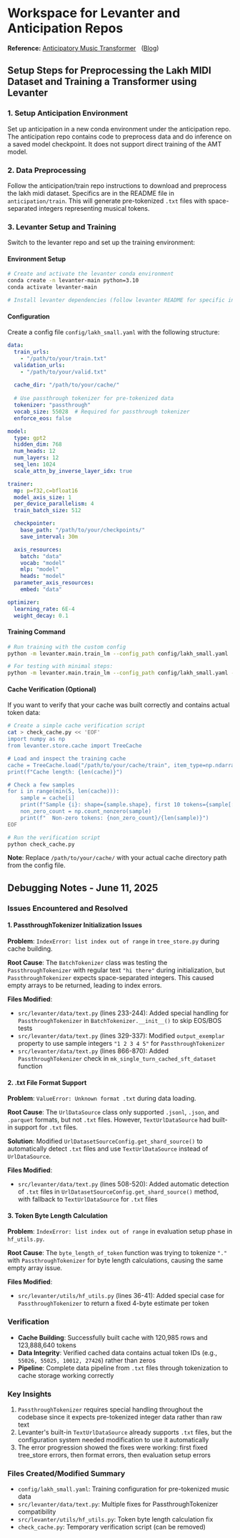 # Workspace for Levanter and Anticipation Repos

**Reference:** [Anticipatory Music Transformer](https://arxiv.org/abs/2306.08620) &nbsp; ([Blog](https://crfm.stanford.edu/2023/06/16/anticipatory-music-transformer.html))

## Setup Steps for Preprocessing the Lakh MIDI Dataset and Training a Transformer using Levanter

### 1. Setup Anticipation Environment
Set up anticipation in a new conda environment under the anticipation repo. The anticipation repo contains code to preprocess data and do inference on a saved model checkpoint. It does not support direct training of the AMT model.

### 2. Data Preprocessing
Follow the anticipation/train repo instructions to download and preprocess the lakh midi dataset. Specifics are in the README file in `anticipation/train`. This will generate pre-tokenized `.txt` files with space-separated integers representing musical tokens.

### 3. Levanter Setup and Training
Switch to the levanter repo and set up the training environment:

#### Environment Setup
```bash
# Create and activate the levanter conda environment
conda create -n levanter-main python=3.10
conda activate levanter-main

# Install levanter dependencies (follow levanter README for specific instructions)
```

#### Configuration
Create a config file `config/lakh_small.yaml` with the following structure:
```yaml
data:
  train_urls:
    - "/path/to/your/train.txt"
  validation_urls:
    - "/path/to/your/valid.txt"
  
  cache_dir: "/path/to/your/cache/"
  
  # Use passthrough tokenizer for pre-tokenized data
  tokenizer: "passthrough"
  vocab_size: 55028  # Required for passthrough tokenizer
  enforce_eos: false

model:
  type: gpt2
  hidden_dim: 768
  num_heads: 12
  num_layers: 12
  seq_len: 1024
  scale_attn_by_inverse_layer_idx: true

trainer:
  mp: p=f32,c=bfloat16
  model_axis_size: 1
  per_device_parallelism: 4
  train_batch_size: 512

  checkpointer:
    base_path: "/path/to/your/checkpoints/"
    save_interval: 30m

  axis_resources:
    batch: "data"
    vocab: "model"
    mlp: "model"
    heads: "model"
  parameter_axis_resources:
    embed: "data"

optimizer:
  learning_rate: 6E-4
  weight_decay: 0.1
```

#### Training Command
```bash
# Run training with the custom config
python -m levanter.main.train_lm --config_path config/lakh_small.yaml

# For testing with minimal steps:
python -m levanter.main.train_lm --config_path config/lakh_small.yaml --trainer.num_train_steps 1
```

#### Cache Verification (Optional)
If you want to verify that your cache was built correctly and contains actual token data:

```bash
# Create a simple cache verification script
cat > check_cache.py << 'EOF'
import numpy as np
from levanter.store.cache import TreeCache

# Load and inspect the training cache
cache = TreeCache.load("/path/to/your/cache/train", item_type=np.ndarray)
print(f"Cache length: {len(cache)}")

# Check a few samples
for i in range(min(5, len(cache))):
    sample = cache[i]
    print(f"Sample {i}: shape={sample.shape}, first 10 tokens={sample[:10]}")
    non_zero_count = np.count_nonzero(sample)
    print(f"  Non-zero tokens: {non_zero_count}/{len(sample)}")
EOF

# Run the verification script
python check_cache.py
```

**Note**: Replace `/path/to/your/cache/` with your actual cache directory path from the config file.

## Debugging Notes - June 11, 2025

### Issues Encountered and Resolved

#### 1. PassthroughTokenizer Initialization Issues
**Problem**: `IndexError: list index out of range` in `tree_store.py` during cache building.

**Root Cause**: The `BatchTokenizer` class was testing the `PassthroughTokenizer` with regular text `"hi there"` during initialization, but `PassthroughTokenizer` expects space-separated integers. This caused empty arrays to be returned, leading to index errors.

**Files Modified**:
- `src/levanter/data/text.py` (lines 233-244): Added special handling for `PassthroughTokenizer` in `BatchTokenizer.__init__()` to skip EOS/BOS tests
- `src/levanter/data/text.py` (lines 329-337): Modified `output_exemplar` property to use sample integers `"1 2 3 4 5"` for `PassthroughTokenizer`
- `src/levanter/data/text.py` (lines 866-870): Added `PassthroughTokenizer` check in `mk_single_turn_cached_sft_dataset` function

#### 2. .txt File Format Support
**Problem**: `ValueError: Unknown format .txt` during data loading.

**Root Cause**: The `UrlDataSource` class only supported `.jsonl`, `.json`, and `.parquet` formats, but not `.txt` files. However, `TextUrlDataSource` had built-in support for `.txt` files.

**Solution**: Modified `UrlDatasetSourceConfig.get_shard_source()` to automatically detect `.txt` files and use `TextUrlDataSource` instead of `UrlDataSource`.

**Files Modified**:
- `src/levanter/data/text.py` (lines 508-520): Added automatic detection of `.txt` files in `UrlDatasetSourceConfig.get_shard_source()` method, with fallback to `TextUrlDataSource` for `.txt` files

#### 3. Token Byte Length Calculation
**Problem**: `IndexError: list index out of range` in evaluation setup phase in `hf_utils.py`.

**Root Cause**: The `byte_length_of_token` function was trying to tokenize `"."` with `PassthroughTokenizer` for byte length calculations, causing the same empty array issue.

**Files Modified**:
- `src/levanter/utils/hf_utils.py` (lines 36-41): Added special case for `PassthroughTokenizer` to return a fixed 4-byte estimate per token

### Verification
- **Cache Building**: Successfully built cache with 120,985 rows and 123,888,640 tokens
- **Data Integrity**: Verified cached data contains actual token IDs (e.g., `55026, 55025, 10012, 27426`) rather than zeros
- **Pipeline**: Complete data pipeline from `.txt` files through tokenization to cache storage working correctly

### Key Insights
1. `PassthroughTokenizer` requires special handling throughout the codebase since it expects pre-tokenized integer data rather than raw text
2. Levanter's built-in `TextUrlDataSource` already supports `.txt` files, but the configuration system needed modification to use it automatically
3. The error progression showed the fixes were working: first fixed tree_store errors, then format errors, then evaluation setup errors

### Files Created/Modified Summary
- `config/lakh_small.yaml`: Training configuration for pre-tokenized music data
- `src/levanter/data/text.py`: Multiple fixes for PassthroughTokenizer compatibility
- `src/levanter/utils/hf_utils.py`: Token byte length calculation fix
- `check_cache.py`: Temporary verification script (can be removed) 
